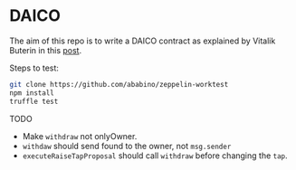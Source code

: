# DAICO

The aim of this repo is to write a DAICO contract as explained by Vitalik Buterin in this [post]( https://slack-redir.net/link?url=https%3A%2F%2Fethresear.ch%2Ft%2Fexplanation-of-daicos%2F465).

Steps to test:

```bash
git clone https://github.com/ababino/zeppelin-worktest
npm install
truffle test
```

TODO

* Make `withdraw` not onlyOwner.
* `withdaw` should send found to the owner, not `msg.sender`
* `executeRaiseTapProposal` should call `withdraw` before changing the `tap`.
